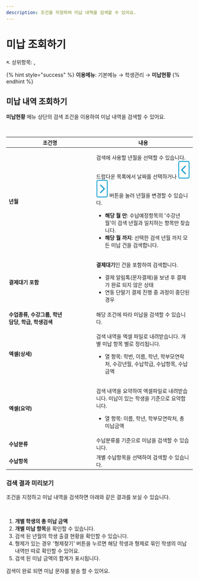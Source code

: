 ```yaml
---
description: 조건을 지정하여 미납 내역을 검색할 수 있어요.
---
```


# 미납 조회하기

↖ 상위항목: [.](./ "mention")

{% hint style="success" %}
**이용메뉴**: 기본메뉴 → 학생관리 → **미납현황**
{% endhint %}

## 미납 내역 조회하기

**미납현황** 메뉴 상단의 검색 조건을 이용하여 미납 내역을 검색할 수 있어요.

<figure><img src="../../.gitbook/assets/미납현황조회.png" alt=""><figcaption></figcaption></figure>

<table><thead><tr><th width="222">조건명</th><th>내용</th></tr></thead><tbody><tr><td><strong>년월</strong></td><td><p>검색에 사용할 년월을 선택할 수 있습니다. 드랍다운 목록에서 날짜를 선택하거나 <img src="../../.gitbook/assets/btn_left.png" alt="" data-size="line"><img src="../../.gitbook/assets/btn_right.png" alt="" data-size="line"> 버튼을 눌러 년월을 변경할 수 있습니다.</p><ul><li><strong>해당 월 만</strong>: 수납예정항목의 '수강년월'이 검색 년월과 일치하는 항목만 찾습니다. </li><li><strong>해당 월 까지</strong>: 선택한 검색 년월 까지 모든 미납 건을 검색합니다.</li></ul></td></tr><tr><td><strong>결제대기 포함</strong></td><td><p></p><p><strong>결제대기</strong>인 건을 포함하여 검색합니다.</p><ul><li>결제 알림톡(문자결제)을 보낸 후 결제가 완료 되지 않은 상태</li><li>연동 단말기 결제 진행 중 과정이 중단된 경우</li></ul></td></tr><tr><td><strong>수업종류, 수강그룹, 학년</strong><br><strong>담당, 학급, 학생검색</strong></td><td>해당 조건에 따라 미납을 검색할 수 있습니다.</td></tr><tr><td><strong>엑셀(상세)</strong></td><td><p>검색 내역을 엑셀 파일로 내려받습니다. 개별 미납 항목 별로 정리됩니다.</p><ul><li>열 항목: 학번, 이름, 학년, 학부모연락처, 수강년월, 수납학급, 수납항목, 수납금액</li></ul></td></tr><tr><td><strong>엑셀(요약)</strong></td><td><p>검색 내역을 요약하여 엑셀파일로 내려받습니다. 미납이 있는 학생을 기준으로 요약합니다.</p><ul><li>열 항목: 이름, 학년, 학부모연락처, 총 미납금액</li></ul></td></tr><tr><td><strong>수납분류</strong></td><td>수납분류를 기준으로 미납을 검색할 수 있습니다.</td></tr><tr><td><strong>수납항목</strong></td><td>개별 수납항목을 선택하여 검색할 수 있습니다.</td></tr></tbody></table>

### 검색 결과 미리보기

조건을 지정하고 미납 내역을 검색하면 아래와 같은 결과를 보실 수 있습니다.

<figure><img src="../../.gitbook/assets/미납검색화면.png" alt=""><figcaption></figcaption></figure>

1. **개별 학생의 총 미납 금액**&#x20;
2. **개별 미납 항목**을 확인할 수 있습니다.
3. 검색 된 년월의 학생 출결 현황을 확인할 수 있습니다.
4. 형제가 있는 경우 '형제찾기' 버튼을 누르면 해당 학생과 형제로 묶인 학생의 미납 내역만 따로 확인할 수 있어요.&#x20;
5. 검색 된 미납 금액의 합계가 표시됩니다.

검색이 완료 되면 미납 문자를 발송 할 수 있어요.
